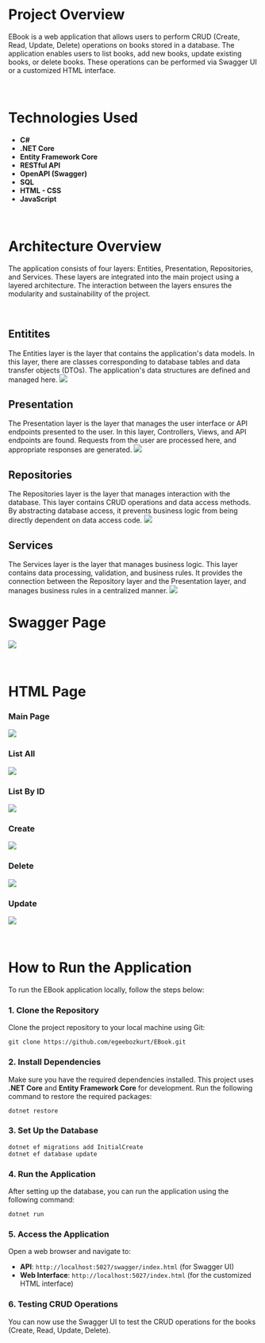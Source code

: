 # Project Overview

EBook is a web application that allows users to perform CRUD (Create, Read, Update, Delete) operations on books stored in a database. The application enables users to list books, add new books, update existing books, or delete books. These operations can be performed via Swagger UI or a customized HTML interface.

<br>

# Technologies Used
- **C#**  
- **.NET Core**  
- **Entity Framework Core**  
- **RESTful API**  
- **OpenAPI (Swagger)**  
- **SQL**  
- **HTML - CSS**
- **JavaScript**

<br>

# Architecture Overview

The application consists of four layers: Entities, Presentation, Repositories, and Services. These layers are integrated into the main project using a layered architecture. The interaction between the layers ensures the modularity and sustainability of the project.

<br>

## Entitites ###
The Entities layer is the layer that contains the application's data models. In this layer, there are classes corresponding to database tables and data transfer objects (DTOs). The application's data structures are defined and managed here.
![](/EBook/.thumbnails/L-Entities.png)

## Presentation
The Presentation layer is the layer that manages the user interface or API endpoints presented to the user. In this layer, Controllers, Views, and API endpoints are found. Requests from the user are processed here, and appropriate responses are generated.
![](/EBook/.thumbnails/L-Presentation.png)

## Repositories
The Repositories layer is the layer that manages interaction with the database. This layer contains CRUD operations and data access methods. By abstracting database access, it prevents business logic from being directly dependent on data access code.
![](/EBook/.thumbnails/L-Repositories.png)

## Services
The Services layer is the layer that manages business logic. This layer contains data processing, validation, and business rules. It provides the connection between the Repository layer and the Presentation layer, and manages business rules in a centralized manner.
![](/EBook/.thumbnails/L-Services.png)

# Swagger Page
![](/EBook/.thumbnails/EBookHTML-1.png)

<br>

# HTML Page
### Main Page
![](/EBook/.thumbnails/EBookHTML-2.png)
### List All
![](/EBook/.thumbnails/EBookHTML-3.png)
### List By ID
![](/EBook/.thumbnails/EBookHTML-4.png)
### Create
![](/EBook/.thumbnails/EBookHTML-5.png)
### Delete 
![](/EBook/.thumbnails/EBookHTML-6.png)
### Update
![](/EBook/.thumbnails/EBookHTML-7.png)

<br>

# How to Run the Application

To run the EBook application locally, follow the steps below:

### 1. **Clone the Repository**  
Clone the project repository to your local machine using Git:

    git clone https://github.com/egeebozkurt/EBook.git

### 2. **Install Dependencies**  
Make sure you have the required dependencies installed. This project uses **.NET Core** and **Entity Framework Core** for development. Run the following command to restore the required packages:

    dotnet restore

### 3. **Set Up the Database**  

    dotnet ef migrations add InitialCreate
    dotnet ef database update

### 4. **Run the Application**  
After setting up the database, you can run the application using the following command:

    dotnet run
    

### 5. **Access the Application**  
Open a web browser and navigate to:

   - **API**: `http://localhost:5027/swagger/index.html` (for Swagger UI)
   - **Web Interface**: `http://localhost:5027/index.html` (for the customized HTML interface)

### 6. **Testing CRUD Operations**  
You can now use the Swagger UI to test the CRUD operations for the books (Create, Read, Update, Delete).






